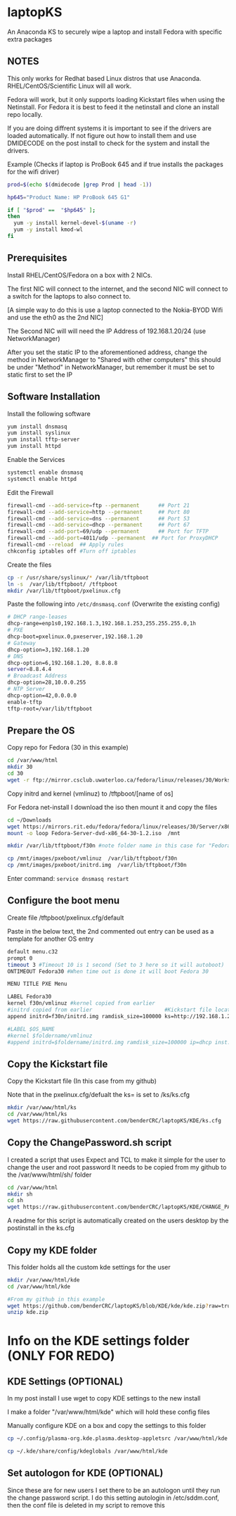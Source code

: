 # laptopKS

An Anaconda KS to securely wipe a laptop and install Fedora with specific extra packages

## NOTES

This only works for Redhat based Linux distros that use Anaconda. RHEL/CentOS/Scientific Linux will all work. 

Fedora will work, but it only supports loading Kickstart files when using the Netinstall. 
For Fedora it is best to feed it the netinstall and clone an install repo locally.

If you are doing diffrent systems it is important to see if the drivers are loaded automatically. If not figure out how to install them and use DMIDECODE on the post install to check for the system and install the drivers.

Example (Checks if laptop is ProBook 645 and if true installs the packages for the wifi driver)
```bash
prod=$(echo $(dmidecode |grep Prod | head -1))

hp645="Product Name: HP ProBook 645 G1"

if [ "$prod" ==  "$hp645" ];
then
  yum -y install kernel-devel-$(uname -r)
  yum -y install kmod-wl
fi
```
## Prerequisites

Install RHEL/CentOS/Fedora on a box with 2 NICs.

The first NIC will connect to the internet, and the second NIC will connect to a switch for the laptops to also connect to.

[A simple way to do this is use a laptop connected to the Nokia-BYOD Wifi and use the eth0 as the 2nd NIC]

The Second NIC will will need the IP Address of 192.168.1.20/24 (use NetworkManager)

After you set the static IP to the aforementioned address, change the method in NetworkManager to "Shared with other computers" this should be under "Method" in NetworkManager, but remember it must be set to static first to set the IP

## Software Installation

Install the following software

```bash
yum install dnsmasq
yum install syslinux
yum install tftp-server
yum install httpd
```

Enable the Services
```bash
systemctl enable dnsmasq
systemctl enable httpd
```

Edit the Firewall
```bash
firewall-cmd --add-service=ftp --permanent  	## Port 21
firewall-cmd --add-service=http --permanent  	## Port 80
firewall-cmd --add-service=dns --permanent  	## Port 53
firewall-cmd --add-service=dhcp --permanent  	## Port 67
firewall-cmd --add-port=69/udp --permanent  	## Port for TFTP
firewall-cmd --add-port=4011/udp --permanent  ## Port for ProxyDHCP
firewall-cmd --reload  ## Apply rules
chkconfig iptables off #Turn off iptables
```

Create the files
```bash
cp -r /usr/share/syslinux/* /var/lib/tftpboot
ln -s  /var/lib/tftpboot/ /tftpboot
mkdir /var/lib/tftpboot/pxelinux.cfg
```
Paste the following into ```/etc/dnsmasq.conf``` (Overwrite the existing config)
```bash
# DHCP range-leases
dhcp-range=enp1s0,192.168.1.3,192.168.1.253,255.255.255.0,1h
# PXE
dhcp-boot=pxelinux.0,pxeserver,192.168.1.20
# Gateway
dhcp-option=3,192.168.1.20
# DNS
dhcp-option=6,192.168.1.20, 8.8.8.8
server=8.8.4.4
# Broadcast Address
dhcp-option=28,10.0.0.255
# NTP Server
dhcp-option=42,0.0.0.0
enable-tftp
tftp-root=/var/lib/tftpboot
```

## Prepare the OS

Copy repo for Fedora (30 in this example)
```bash
cd /var/www/html
mkdir 30
cd 30
wget -r ftp://mirror.csclub.uwaterloo.ca/fedora/linux/releases/30/Workstation/
```


Copy initrd and kernel (vmlinuz) to /tftpboot/[name of os]

For Fedora net-install I download the iso then mount it and copy the files

```bash
cd ~/Downloads
wget https://mirrors.rit.edu/fedora/fedora/linux/releases/30/Server/x86_64/iso/Fedora-Server-dvd-x86_64-30-1.2.iso
mount -o loop Fedora-Server-dvd-x86_64-30-1.2.iso  /mnt

mkdir /var/lib/tftpboot/f30n #note folder name in this case for "Fedora 30 Netinst"

cp /mnt/images/pxeboot/vmlinuz  /var/lib/tftpboot/f30n
cp /mnt/images/pxeboot/initrd.img  /var/lib/tftpboot/f30n
```
Enter command: ```service dnsmasq restart```

## Configure the boot menu

Create file /tftpboot/pxelinux.cfg/default

Paste in the below text, the 2nd commented out entry can be used as a template for another OS entry

```bash
default menu.c32
prompt 0
timeout 3 #Timeout 10 is 1 second (Set to 3 here so it will autoboot)
ONTIMEOUT Fedora30 #When time out is done it will boot Fedora 30

MENU TITLE PXE Menu

LABEL Fedora30
kernel f30n/vmlinuz #kernel copied from earlier 
#initrd copied from earlier                       #Kickstart file location                 #Local repo location
append initrd=f30n/initrd.img ramdisk_size=100000 ks=http://192.168.1.20/ks/ks.cfg ip=dhcp inst.repo=http://192.168.1.20/30/Workstation/X86_64/os/ devfs=nomount

#LABEL $OS_NAME
#kernel $foldername/vmlinuz
#append initrd=$foldername/initrd.img ramdisk_size=100000 ip=dhcp inst.repo=http://192.168.1.20/$repo devfs=nomount ks=http://192.168.1.20/ks/$ks
```

## Copy the Kickstart file 

Copy the Kickstart file (In this case from my github)

Note that in the pxelinux.cfg/defualt the ks= is set to /ks/ks.cfg

```bash
mkdir /var/www/html/ks
cd /var/www/html/ks
wget https://raw.githubusercontent.com/benderCRC/laptopKS/KDE/ks.cfg
```
## Copy the ChangePassword.sh script
I created a script that uses Expect and TCL to make it simple for the user to change the user and root password
It needs to be copied from my github to the /var/www/html/sh/ folder 
```bash
cd /var/www/html
mkdir sh
cd sh
wget https://raw.githubusercontent.com/benderCRC/laptopKS/KDE/CHANGE_PASSWORD.sh
```
A readme for this script is automatically created on the users desktop by the postinstall in the ks.cfg

## Copy my KDE folder 
This folder holds all the custom kde settings for the user
```bash
mkdir /var/www/html/kde
cd /var/www/html/kde

#From my github in this example
wget https://github.com/benderCRC/laptopKS/blob/KDE/kde/kde.zip?raw=true
unzip kde.zip
```

# Info on the KDE settings folder (ONLY FOR REDO)

## KDE Settings (OPTIONAL)

In my post install I use wget to copy KDE settings to the new install

I make a folder "/var/www/html/kde" which will hold these config files

Manually configure KDE on a box and copy the settings to this folder

```bash
cp ~/.config/plasma-org.kde.plasma.desktop-appletsrc /var/www/html/kde

cp ~/.kde/share/config/kdeglobals /var/www/html/kde
```

## Set autologon for KDE (OPTIONAL)

Since these are for new users I set there to be an autologon until they run the change password script.
I do this setting autologin in /etc/sddm.conf, then the conf file is deleted in my script to remove this
